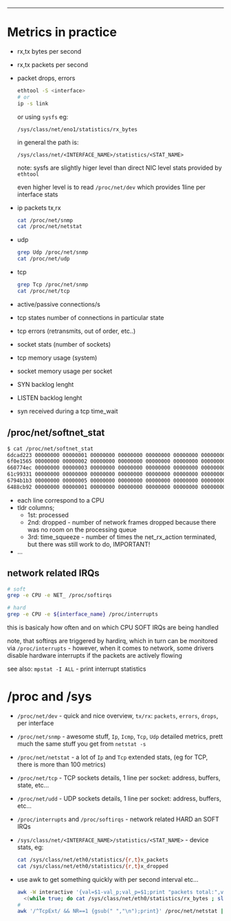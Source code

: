 ---

# Metrics in practice

- rx,tx bytes per second
- rx,tx packets per second
- packet drops, errors


    ```sh
    ethtool -S <interface>
    # or
    ip -s link
    ```

    or using `sysfs`
    eg:
    ```
    /sys/class/net/eno1/statistics/rx_bytes
    ```
    in general the path is:
    ```
    /sys/class/net/<INTERFACE_NAME>/statistics/<STAT_NAME>
    ```

    note: sysfs are slightly higer level than direct NIC level stats
    provided by `ethtool`

    even higher level is to read `/proc/net/dev`
    which provides 1line per interface stats

- ip packets tx,rx

    ```sh
    cat /proc/net/snmp
    cat /proc/net/netstat
    ```

- udp

    ```sh
    grep Udp /proc/net/snmp
    cat /proc/net/udp
    ```
- tcp

    ```sh
    grep Tcp /proc/net/snmp
    cat /proc/net/tcp
    ```

- active/passive connections/s

- tcp states number of connections in particular state

- tcp errors (retransmits, out of order, etc..)


- socket stats (number of sockets)

- tcp memory usage (system)

- socket memory usage per socket

- SYN backlog lenght

- LISTEN backlog lenght

- syn received during a tcp time_wait

## /proc/net/softnet_stat
```sh
$ cat /proc/net/softnet_stat
6dcad223 00000000 00000001 00000000 00000000 00000000 00000000 00000000 00000000 00000000
6f0e1565 00000000 00000002 00000000 00000000 00000000 00000000 00000000 00000000 00000000
660774ec 00000000 00000003 00000000 00000000 00000000 00000000 00000000 00000000 00000000
61c99331 00000000 00000000 00000000 00000000 00000000 00000000 00000000 00000000 00000000
6794b1b3 00000000 00000005 00000000 00000000 00000000 00000000 00000000 00000000 00000000
6488cb92 00000000 00000001 00000000 00000000 00000000 00000000 00000000 00000000 00000000
```

- each line correspond to a CPU
- tldr columns;
    - 1st: processed
    - 2nd: dropped - number of network frames dropped because there was no room
      on the processing queue
    - 3rd: time_squeeze - number of times the net_rx_action terminated, but
      there was still work to do, IMPORTANT!
- ...


## network related IRQs
```sh
# soft
grep -e CPU -e NET_ /proc/softirqs

# hard
grep -e CPU -e ${interface_name} /proc/interrupts
```

this is basicaly how often and on which CPU SOFT IRQs are being handled

note, that softirqs are triggered by hardirq, which in turn can be monitored
via `/proc/interrupts` - however, when it comes to network, some
drivers disable hardware interrupts if the packets are actively flowing

see also: `mpstat -I ALL` - print interrupt statistics

# /proc and /sys
- `/proc/net/dev` - quick and nice overview, `tx/rx`: `packets`, `errors`, `drops`,
    per interface
- `/proc/net/snmp` - awesome stuff, `Ip`, `Icmp`, `Tcp`, `Udp` detailed metrics,
    prett much the same stuff you get from `netstat -s`
- `/proc/net/netstat` - a lot of `Ip` and `Tcp` extended stats, (eg for TCP,
    there is more than 100 metrics)

- `/proc/net/tcp` - TCP sockets details, 1 line per socket: address, buffers, state, etc...
- `/proc/net/udd` - UDP sockets details, 1 line per socket: address, buffers, etc...

- `/proc/interrupts` and `/proc/softirqs` - network related HARD an SOFT IRQs

- `/sys/class/net/<INTERFACE_NAME>/statistics/<STAT_NAME>` - device stats, eg:
    ```sh
    cat /sys/class/net/eth0/statistics/{r,t}x_packets
    cat /sys/class/net/eth0/statistics/{r,t}x_dropped
    ```

- use awk to get something quickly with per second interval etc...
    ```sh
    awk -W interactive '{val=$1-val_p;val_p=$1;print "packets total:",val_p,", p/s:",val}' \
      <(while true; do cat /sys/class/net/eth0/statistics/rx_bytes ; sleep 1;done)
    #
    awk '/^TcpExt/ && NR==1 {gsub(" ","\n");print}' /proc/net/netstat | awk '{print NR, " : ", $0}'
    ```
